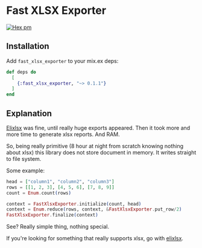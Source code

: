 # Fast XLSX Exporter

[![Hex pm](https://img.shields.io/hexpm/v/fast_xlsx_exporter.svg?style=flat)](https://hex.pm/packages/fast_xlsx_exporter)

## Installation

Add `fast_xlsx_exporter` to your mix.ex deps:

```elixir
def deps do
  [
    {:fast_xlsx_exporter, "~> 0.1.1"}
  ]
end
```

## Explanation

[Elixlsx](https://github.com/xou/elixlsx) was fine, until really huge exports appeared. Then it took more and more time to generate xlsx reports. And RAM.

So, being really primitive (8 hour at night from scratch knowing nothing about xlsx) this library does not store document in memory. It writes straight to file system.

Some example:
```elixir
head = ["column1", "column2", "column3"]
rows = [[1, 2, 3], [4, 5, 6], [7, 8, 9]]
count = Enum.count(rows)

context = FastXlsxExporter.initialize(count, head)
context = Enum.reduce(rows, context, &FastXlsxExporter.put_row/2)
FastXlsxExporter.finalize(context)
```

See? Really simple thing, nothing special.

If you're looking for something that really supports xlsx, go with [elixlsx](https://github.com/xou/elixlsx).
